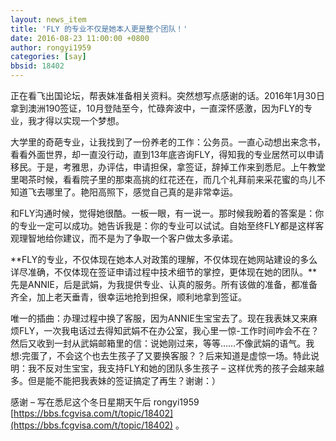 ```yaml
---
layout: news_item
title: 'FLY 的专业不仅是她本人更是整个团队！'
date: 2016-08-23 11:00:00 +0800
author: rongyi1959
categories: [say]
bbsid: 18402
---
```


正在看飞出国论坛，帮表妹准备相关资料。突然想写点感谢的话。2016年1月30日拿到澳洲190签证，10月登陆至今，忙碌奔波中，一直深怀感激，因为FLY的专业，我才得以实现一个梦想。

大学里的奇葩专业，让我找到了一份养老的工作：公务员。一直心动想出来念书，看看外面世界，却一直没行动，直到13年底咨询FLY，得知我的专业居然可以申请移民。于是，考雅思，办评估，申请担保，拿签证，辞掉工作来到悉尼。上午教堂里喝茶时候，看看院子里的那束高挑的红花还在，而几个礼拜前来采花蜜的鸟儿不知道飞去哪里了。艳阳高照下，感觉自己真的是非常幸运。

和FLY沟通时候，觉得她很酷。一板一眼，有一说一。那时候我盼着的答案是：你的专业一定可以成功。她告诉我是：你的专业可以试试。自始至终FLY都是这样客观理智地给你建议，而不是为了争取一个客户做太多承诺。

**FLY的专业，不仅体现在她本人对政策的理解，不仅体现在她网站建设的多么详尽准确，不仅体现在签证申请过程中技术细节的掌控，更体现在她的团队。**先是ANNIE，后是武娟，为我提供专业、认真的服务。所有该做的准备，都准备齐全，加上老天垂青，很幸运地抢到担保，顺利地拿到签证。

唯一的插曲：办理过程中换了客服，因为ANNIE生宝宝去了。现在我表妹又来麻烦FLY，一次我电话过去得知武娟不在办公室，我心里一惊-工作时间咋会不在？然后又收到一封从武娟邮箱里的信：说她刚过来，等等……不像武娟的语气。我想:完蛋了，不会这个也去生孩子了又要换客服？？后来知道是虚惊一场。特此说明：我不反对生宝宝，我支持FLY和她的团队多生孩子 – 这样优秀的孩子会越来越多。但是能不能把我表妹的签证搞定了再生？谢谢：）

感谢 – 写在悉尼这个冬日星期天午后 rongyi1959 [https://bbs.fcgvisa.com/t/topic/18402](https://bbs.fcgvisa.com/t/topic/18402) 。